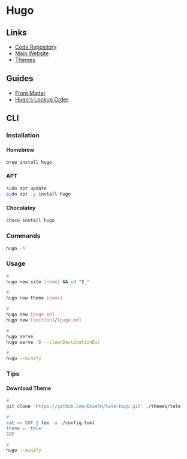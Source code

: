 # Hugo

<!--
https://martijnvanvreeden.nl/10-ways-to-improve-your-hugo-website-performance/
-->

## Links

- [Code Repository](https://github.com/gohugoio/hugo)
- [Main Website](https://gohugo.io/)
- [Themes](https://themes.gohugo.io/)

## Guides

- [Front Matter](https://gohugo.io/content-management/front-matter/)
- [Hugo's Lookup Order](https://gohugo.io/templates/lookup-order/)

## CLI

### Installation

#### Homebrew

```sh
brew install hugo
```

#### APT

```sh
sudo apt update
sudo apt -y install hugo
```

#### Chocolatey

```sh
choco install hugo
```

### Commands

```sh
hugo -h
```

### Usage

```sh
#
hugo new site [name] && cd "$_"

#
hugo new theme [name]

#
hugo new [page.md]
hugo new [section]/[page.md]

#
hugo serve
hugo serve -D --cleanDestinationDir

#
hugo --minify
```

### Tips

#### Download Theme

```sh
#
git clone 'https://github.com/EmielH/tale-hugo.git' ./themes/tale

#
cat << EOF | tee -a ./config.toml
theme = 'tale'
EOF

#
hugo --minify
```
